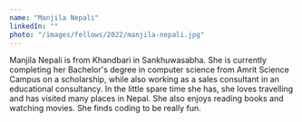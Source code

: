 ```yaml
---
name: "Manjila Nepali"
linkedIn: ""
photo: "/images/fellows/2022/manjila-nepali.jpg"
---
```


Manjila Nepali is from Khandbari in Sankhuwasabha. She is currently completing her Bachelor's degree in computer science from Amrit Science Campus on a scholarship, while also working as a sales consultant in an educational consultancy. In the little spare time she has, she loves travelling and has visited many places in Nepal. She also enjoys reading books and watching movies. She finds coding to be really fun.

